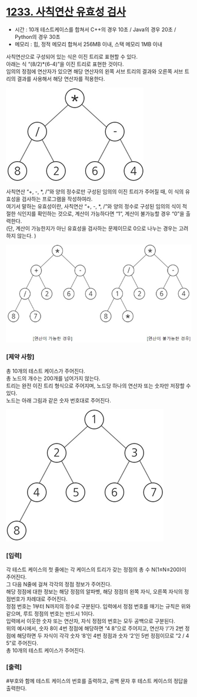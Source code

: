 # [1233. 사칙연산 유효성 검사](https://swexpertacademy.com/main/code/problem/problemDetail.do?contestProbId=AV141176AIwCFAYD&)

- 시간 : 10개 테스트케이스를 합쳐서 C++의 경우 10초 / Java의 경우 20초 / Python의 경우 30초
- 메모리 : 힙, 정적 메모리 합쳐서 256MB 이내, 스택 메모리 1MB 이내

사칙연산으로 구성되어 있는 식은 이진 트리로 표현할 수 있다.
<br>
아래는 식 “(8/2)*(6-4)”을 이진 트리로 표현한 것이다.
<br>
임의의 정점에 연산자가 있으면 해당 연산자의 왼쪽 서브 트리의 결과와 오른쪽 서브 트리의 결과를 사용해서 해당 연산자를 적용한다.
 
![picture1](../../assets/SWEA/1233_01.JPG)
 
사칙연산 “+, -, *, /”와 양의 정수로만 구성된 임의의 이진 트리가 주어질 때, 이 식의 유효성을 검사하는 프로그램을 작성하여라.
<br>
여기서 말하는 유효성이란, 사칙연산 “+, -, *, /”와 양의 정수로 구성된 임의의 식이 적절한 식인지를 확인하는 것으로, 계산이 가능하다면 “1”, 계산이 불가능할 경우 “0”을 출력한다.
<br>
(단, 계산이 가능한지가 아닌 유효성을 검사하는 문제이므로 0으로 나누는 경우는 고려하지 않는다. )
                                             
![picture2](../../assets/SWEA/1233_02.JPG)

### [제약 사항]

총 10개의 테스트 케이스가 주어진다.
<br>
총 노드의 개수는 200개를 넘어가지 않는다.
<br>
트리는 완전 이진 트리 형식으로 주어지며, 노드당 하나의 연산자 또는 숫자만 저장할 수 있다.
<br>
노드는 아래 그림과 같은 숫자 번호대로 주어진다.
 
![picture3](../../assets/SWEA/1233_03.JPG)
 
### [입력]

각 테스트 케이스의 첫 줄에는 각 케이스의 트리가 갖는 정점의 총 수 N(1≤N≤200)이 주어진다.
<br>
그 다음 N줄에 걸쳐 각각의 정점 정보가 주어진다.
<br>
해당 정점에 대한 정보는 해당 정점의 알파벳, 해당 정점의 왼쪽 자식, 오른쪽 자식의 정점번호가 차례대로 주어진다.
<br>
정점 번호는 1부터 N까지의 정수로 구분된다. 입력에서 정점 번호를 매기는 규칙은 위와 같으며, 루트 정점의 번호는 반드시 1이다.
<br>
입력에서 이웃한 숫자 또는 연산자, 자식 정점의 번호는 모두 공백으로 구분된다.
<br>
위의 예시에서, 숫자 8이 4번 정점에 해당하면 “4 8”으로 주어지고, 연산자 ‘/’가 2번 정점에 해당하면 두 자식이 각각 숫자 ‘8’인 4번 정점과 숫자 ‘2’인 5번 정점이므로 “2 / 4 5”로 주어진다.
<br>
총 10개의 테스트 케이스가 주어진다.

### [출력]

#부호와 함께 테스트 케이스의 번호를 출력하고, 공백 문자 후 테스트 케이스의 정답을 출력한다.